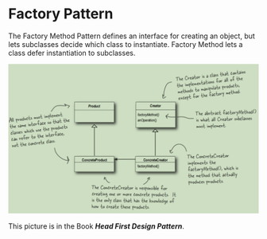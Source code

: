 # Factory Pattern

The Factory Method Pattern defines an interface
for creating an object, but lets subclasses decide which
class to instantiate. Factory Method lets a class defer
instantiation to subclasses.

![img.png](img.png)

This picture is in the Book ***Head First Design Pattern***.
